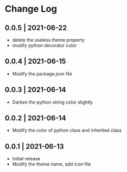 # Change Log

## 0.0.5 | 2021-06-22
- delete the useless theme property
- modify python decorator color

## 0.0.4 | 2021-06-15
- Modify the package.json file

## 0.0.3 | 2021-06-14
- Darken the python string color slightly

## 0.0.2 | 2021-06-14

- Modify the color of python class and inherited class

## 0.0.1 | 2021-06-13

- Initial release
- Modify the theme name, add icon file